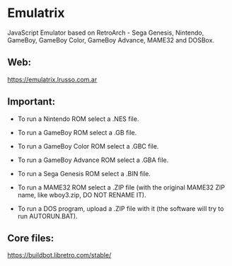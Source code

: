 # Emulatrix

JavaScript Emulator based on RetroArch - Sega Genesis, Nintendo, GameBoy, GameBoy Color, GameBoy Advance, MAME32 and DOSBox.

## Web:

https://emulatrix.lrusso.com.ar

## Important:

- To run a Nintendo ROM select a .NES file.

- To run a GameBoy ROM select a .GB file.

- To run a GameBoy Color ROM select a .GBC file.

- To run a GameBoy Advance ROM select a .GBA file.

- To run a Sega Genesis ROM select a .BIN file.

- To run a MAME32 ROM select a .ZIP file (with the original MAME32 ZIP name, like wboy3.zip, DO NOT RENAME IT).

- To run a DOS program, upload a .ZIP file with it (the software will try to run AUTORUN.BAT).

## Core files:

https://buildbot.libretro.com/stable/
